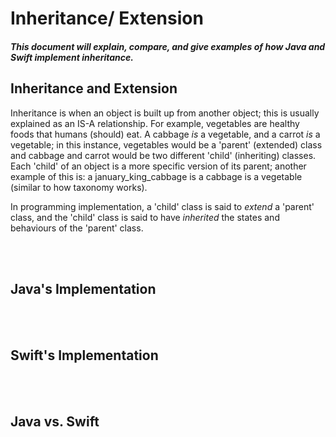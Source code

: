 # Inheritance/ Extension
#### *This document will explain, compare, and give examples of how Java and Swift implement inheritance.*


## Inheritance and Extension
Inheritance is when an object is built up from another object; this is usually explained as an IS-A relationship. For example, vegetables are healthy foods that humans (should) eat. A cabbage *is* a vegetable, and a carrot *is* a vegetable; in this instance, vegetables would be a 'parent' (extended) class and cabbage and carrot would be two different 'child' (inheriting) classes. Each 'child' of an object is a more specific version of its parent; another example of this is: a january_king_cabbage is a cabbage is a vegetable (similar to how taxonomy works). 

In programming implementation, a 'child' class is said to *extend* a 'parent' class, and the 'child' class is said to have *inherited* the states and behaviours of the 'parent' class.

<br></br>
## Java's Implementation


<br></br>
## Swift's Implementation


<br></br>
## Java vs. Swift

